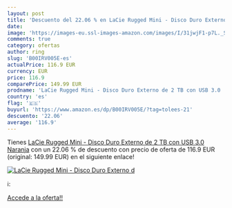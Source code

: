 ```yaml
---
layout: post
title: 'Descuento del 22.06 % en LaCie Rugged Mini - Disco Duro Externo d'
date: 
image: 'https://images-eu.ssl-images-amazon.com/images/I/31jwjF1-p7L._SL200_.jpg'
comments: true
category: ofertas
author: ring
slug: 'B00IRV005E-es'
actualPrice: 116.9 EUR
currency: EUR
price: 116.9
comparePrice: 149.99 EUR
prodname: 'LaCie Rugged Mini - Disco Duro Externo de 2 TB con USB 3.0  Naranja'
country: 'es'
flag: '🇪🇸'
buyurl: 'https://www.amazon.es/dp/B00IRV005E/?tag=tolees-21'
descuento: '22.06'
average: '116.9'
---
```


Tienes [LaCie Rugged Mini - Disco Duro Externo de 2 TB con USB 3.0  Naranja](https://www.amazon.es/dp/B00IRV005E/?tag=tolees-21) con un 22.06 % de descuento con precio de oferta de 116.9 EUR (original: 149.99 EUR) en el siguiente enlace!

[![LaCie Rugged Mini - Disco Duro Externo d](https://images-eu.ssl-images-amazon.com/images/I/31jwjF1-p7L._SL200_.jpg)](https://www.amazon.es/dp/B00IRV005E/?tag=tolees-21)

ℹ️:


[Accede a la oferta!!](https://www.amazon.es/dp/B00IRV005E/?tag=tolees-21)
